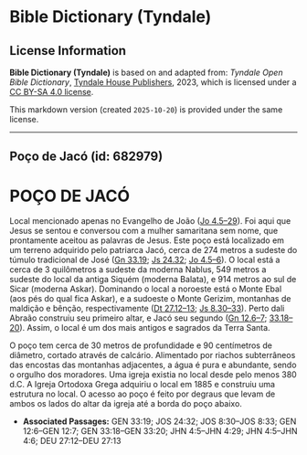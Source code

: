 # Bible Dictionary (Tyndale)

## License Information

**Bible Dictionary (Tyndale)** is based on and adapted from: _Tyndale Open Bible Dictionary_, [Tyndale House Publishers](https://tyndaleopenresources.com/), 2023, which is licensed under a [CC BY-SA 4.0 license](https://creativecommons.org/licenses/by-sa/4.0/legalcode.en).

This markdown version (created `2025-10-20`) is provided under the same license.



--------------------------------

## Poço de Jacó (id: 682979)

POÇO DE JACÓ
============

Local mencionado apenas no Evangelho de João ([Jo 4\.5–29](https://ref.ly/John4:5-John4:29)). Foi aqui que Jesus se sentou e conversou com a mulher samaritana sem nome, que prontamente aceitou as palavras de Jesus. Este poço está localizado em um terreno adquirido pelo patriarca Jacó, cerca de 274 metros a sudeste do túmulo tradicional de José ([Gn 33\.19](https://ref.ly/Gen33:19); [Js 24\.32](https://ref.ly/Josh24:32); [Jo 4\.5–6](https://ref.ly/John4:5-John4:6)). O local está a cerca de 3 quilômetros a sudeste da moderna Nablus, 549 metros a sudeste do local da antiga Siquém (moderna Balata), e 914 metros ao sul de Sicar (moderna Askar). Dominando o local a noroeste está o Monte Ebal (aos pés do qual fica Askar), e a sudoeste o Monte Gerizim, montanhas de maldição e bênção, respectivamente ([Dt 27\.12–13](https://ref.ly/Deut27:12-Deut27:13); [Js 8\.30–33](https://ref.ly/Josh8:30-Josh8:33)). Perto dali Abraão construiu seu primeiro altar, e Jacó seu segundo ([Gn 12\.6–7](https://ref.ly/Gen12:6-Gen12:7); [33\.18–20](https://ref.ly/Gen33:18-Gen33:20)). Assim, o local é um dos mais antigos e sagrados da Terra Santa.

O poço tem cerca de 30 metros de profundidade e 90 centímetros de diâmetro, cortado através de calcário. Alimentado por riachos subterrâneos das encostas das montanhas adjacentes, a água é pura e abundante, sendo o orgulho dos moradores. Uma igreja existia no local desde pelo menos 380 d.C. A Igreja Ortodoxa Grega adquiriu o local em 1885 e construiu uma estrutura no local. O acesso ao poço é feito por degraus que levam de ambos os lados do altar da igreja até a borda do poço abaixo.

* **Associated Passages:** GEN 33:19; JOS 24:32; JOS 8:30–JOS 8:33; GEN 12:6–GEN 12:7; GEN 33:18–GEN 33:20; JHN 4:5–JHN 4:29; JHN 4:5–JHN 4:6; DEU 27:12–DEU 27:13

